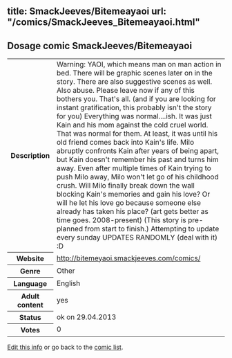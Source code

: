 title: SmackJeeves/Bitemeayaoi
url: "/comics/SmackJeeves_Bitemeayaoi.html"
---
Dosage comic SmackJeeves/Bitemeayaoi
-----------------------------------------

<p id="msg"></p>
<script type="text/javascript">
if (window.location.search === '?edit_info_mail=sent_ok') {
  var elem = document.getElementById("msg");
  elem.innerHTML = 'Edited information sucessfully sent.';
  elem.className = 'ok';
}
</script>
<table class="comicinfo">
<tr>
<th>Description</th><td>Warning: YAOI, which means man on man action in bed. There will be graphic scenes later on in the story. There are also suggestive scenes as well. Also abuse. Please leave now if any of this bothers you. That's all. (and if you are looking for instant gratification, this probably isn't the story for you) Everything was normal....ish. It was just Kain and his mom against the cold cruel world. That was normal for them. At least, it was until his old friend comes back into Kain's life. Milo abruptly confronts Kain after years of being apart, but Kain doesn't remember his past and turns him away. Even after multiple times of Kain trying to push Milo away, Milo won't let go of his childhood crush. Will Milo finally break down the wall blocking Kain's memories and gain his love? Or will he let his love go because someone else already has taken his place? (art gets better as time goes. 2008-present) (This story is pre-planned from start to finish.) Attempting to update every sunday UPDATES RANDOMLY (deal with it) :D</td>
</tr>
<tr>
<th>Website</th><td><a href="http://bitemeyaoi.smackjeeves.com/comics/">http://bitemeyaoi.smackjeeves.com/comics/</a></td>
</tr>
<tr>
<th>Genre</th><td>Other</td>
</tr>
<tr>
<th>Language</th><td>English</td>
</tr>
<tr>
<th>Adult content</th><td>yes</td>
</tr>
<tr>
<th>Status</th><td>ok on 29.04.2013</td>
</tr>
<tr>
<th>Votes</th><td>0</td>
</tr>
</table>

[Edit this info](SmackJeeves_Bitemeayaoi_edit.html) or go back to the [comic list](../comic-index.html).
